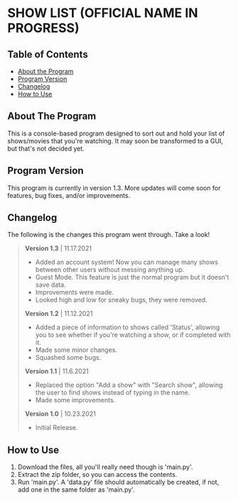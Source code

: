 # SHOW LIST (OFFICIAL NAME IN PROGRESS)

## Table of Contents

- [About the Program](https://github.com/MarkE16/ShowList#about-the-program)
- [Program Version](https://github.com/MarkE16/ShowList#program-version)
- [Changelog](https://github.com/MarkE16/ShowList#changelog)
- [How to Use](https://github.com/MarkE16/ShowList#how-to-use)

## About The Program

This is a console-based program designed to sort out and hold your list of shows/movies that you're watching. It may soon be transformed to a GUI, but that's not decided yet.

## Program Version

This program is currently in version 1.3. More updates will come soon for features, bug fixes, and/or improvements.

## Changelog

The following is the changes this program went through. Take a look!

> **Version 1.3** | 11.17.2021
> - Added an account system! Now you can manage many shows between other users without messing anything up.
> - Guest Mode. This feature is just the normal program but it doesn't save data.
> - Improvements were made.
> - Looked high and low for sneaky bugs, they were removed.
>
> **Version 1.2** | 11.12.2021
> - Added a piece of information to shows called 'Status', allowing you to see whether if you're watching a show, or if completed with it.
> - Made some minor changes.
> - Squashed some bugs.
>
> **Version 1.1** | 11.6.2021
> - Replaced the option "Add a show" with "Search show", allowing the user to find shows instead of typing in the name.
> - Made some improvements.
>
> **Version 1.0** | 10.23.2021
> - Initial Release.

## How to Use
1. Download the files, all you'll really need though is 'main.py'.
2. Extract the zip folder, so you can access the contents.
3. Run 'main.py'. A 'data.py' file should automatically be created, if not, add one in the same folder as 'main.py'.